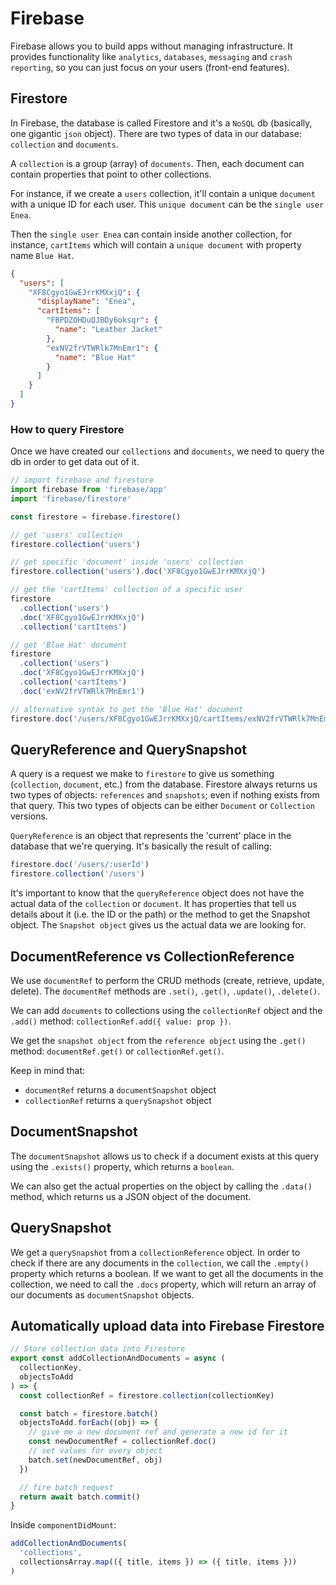 # Firebase

Firebase allows you to build apps without managing infrastructure.
It provides functionality like `analytics`, `databases`, `messaging` and `crash reporting`,
so you can just focus on your users (front-end features).

## Firestore

In Firebase, the database is called Firestore and it's a `NoSQL` db (basically, one gigantic `json` object).
There are two types of data in our database: `collection` and `documents`.

A `collection` is a group (array) of `documents`.
Then, each document can contain properties that point to other collections.

For instance, if we create a `users` collection, it'll contain a unique `document` with a unique ID for each user.
This `unique document` can be the `single user Enea`.

Then the `single user Enea` can contain inside another collection, for instance, `cartItems` which will contain a `unique document` with property name `Blue Hat`.

```json
{
  "users": [
    "XF8Cgyo1GwEJrrKMXxjQ": {
      "displayName": "Enea",
      "cartItems": [
        "FBPDZOHDuQJBDy6oksqr": {
          "name": "Leather Jacket"
        },
        "exNV2frVTWRlk7MnEmr1": {
          "name": "Blue Hat"
        }
      ]
    }
  ]
}
```

### How to query Firestore

Once we have created our `collections` and `documents`, we need to query the db in order to get data out of it.

```js
// import firebase and firestore
import firebase from 'firebase/app'
import 'firebase/firestore'

const firestore = firebase.firestore()

// get 'users' collection
firestore.collection('users')

// get specific 'document' inside 'users' collection
firestore.collection('users').doc('XF8Cgyo1GwEJrrKMXxjQ')

// get the 'cartItems' collection of a specific user
firestore
  .collection('users')
  .doc('XF8Cgyo1GwEJrrKMXxjQ')
  .collection('cartItems')

// get 'Blue Hat' document
firestore
  .collection('users')
  .doc('XF8Cgyo1GwEJrrKMXxjQ')
  .collection('cartItems')
  .doc('exNV2frVTWRlk7MnEmr1')

// alternative syntax to get the 'Blue Hat' document
firestore.doc('/users/XF8Cgyo1GwEJrrKMXxjQ/cartItems/exNV2frVTWRlk7MnEmr1')
```

## QueryReference and QuerySnapshot

A query is a request we make to `firestore` to give us something (`collection`, `document`, etc.) from the database.
Firestore always returns us two types of objects: `references` and `snapshots`; even if nothing exists from that query.
This two types of objects can be either `Document` or `Collection` versions.

`QueryReference` is an object that represents the 'current' place in the database that we're querying.
It's basically the result of calling:

```js
firestore.doc('/users/:userId')
firestore.collection('/users')
```

It's important to know that the `queryReference` object does not have the actual data of the `collection` or `document`.
It has properties that tell us details about it (i.e. the ID or the path) or the method to get the Snapshot object.
The `Snapshot object` gives us the actual data we are looking for.

## DocumentReference vs CollectionReference

We use `documentRef` to perform the CRUD methods (create, retrieve, update, delete).
The `documentRef` methods are `.set()`, `.get()`, `.update()`, `.delete()`.

We can add `documents` to collections using the `collectionRef` object and the `.add()` method: `collectionRef.add({ value: prop })`.

We get the `snapshot object` from the `reference object` using the `.get()` method: `documentRef.get()` or `collectionRef.get()`.

Keep in mind that:

- `documentRef` returns a `documentSnapshot` object
- `collectionRef` returns a `querySnapshot` object

## DocumentSnapshot

The `documentSnapshot` allows us to check if a document exists at this query using the `.exists()` property, which returns a `boolean`.

We can also get the actual properties on the object by calling the `.data()` method, which returns us a JSON object of the document.

## QuerySnapshot

We get a `querySnapshot` from a `collectionReference` object.
In order to check if there are any documents in the `collection`, we call the `.empty()` property which returns a boolean.
If we want to get all the documents in the collection, we need to call the `.docs` property, which will return an array of our documents as `documentSnapshot` objects.

## Automatically upload data into Firebase Firestore

```js
// Store collection data into Firestore
export const addCollectionAndDocuments = async (
  collectionKey,
  objectsToAdd
) => {
  const collectionRef = firestore.collection(collectionKey)

  const batch = firestore.batch()
  objectsToAdd.forEach((obj) => {
    // give me a new document ref and generate a new id for it
    const newDocumentRef = collectionRef.doc()
    // set values for every object
    batch.set(newDocumentRef, obj)
  })

  // fire batch request
  return await batch.commit()
}
```

Inside `componentDidMount`:

```js
addCollectionAndDocuments(
  'collections',
  collectionsArray.map(({ title, items }) => ({ title, items }))
)
```
